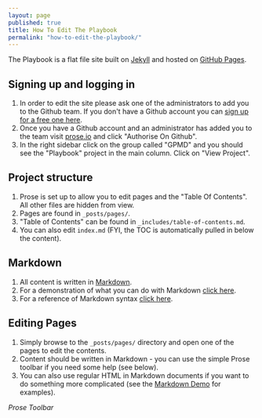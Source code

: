 ```yaml
---
layout: page
published: true
title: How To Edit The Playbook
permalink: "how-to-edit-the-playbook/"
---
```


The Playbook is a flat file site built on [Jekyll](http://jekyllrb.com/) and hosted on [GitHub Pages](http://pages.github.com/).

## Signing up and logging in

1. In order to edit the site please ask one of the administrators to add you to the Github team. If you don't have a Github account you can [sign up for a free one here](https://github.com/join).
2. Once you have a Github account and an administrator has added you to the team visit [prose.io](http://prose.io/) and click "Authorise On Github".
3. In the right sidebar click on the group called "GPMD" and you should see the "Playbook" project in the main column. Click on "View Project".

## Project structure

1. Prose is set up to allow you to edit pages and the "Table Of Contents". All other files are hidden from view.
2. Pages are found in `_posts/pages/`.
3. "Table of Contents" can be found in `_includes/table-of-contents.md`.
4. You can also edit `index.md` (FYI, the TOC is automatically pulled in below the content).

## Markdown

1. All content is written in [Markdown](http://daringfireball.net/projects/markdown/basics).
2. For a demonstration of what you can do with Markdown [click here](http://playbook.gpmd.io/markdown-demo/).
3. For a reference of Markdown syntax [click here](http://daringfireball.net/projects/markdown/syntax).

## Editing Pages

1. Simply browse to the `_posts/pages/` directory and open one of the pages to edit the contents.
2. Content should be written in Markdown - you can use the simple Prose toolbar if you need some help (see below).
3. You can also use regular HTML in Markdown documents if you want to do something more complicated (see the [Markdown Demo](http://playbook.gpmd.io/markdown-demo/) for examples).

*Prose Toolbar*